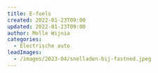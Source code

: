 ```yaml
---
title: E-fuels
created: 2022-01-23T09:00
updated: 2022-01-23T09:00
author: Melle Wijnia
categories:
  - Electrische auto
leadImages:
  - /images/2023-04/snelladen-bij-fastned.jpeg
---
```



